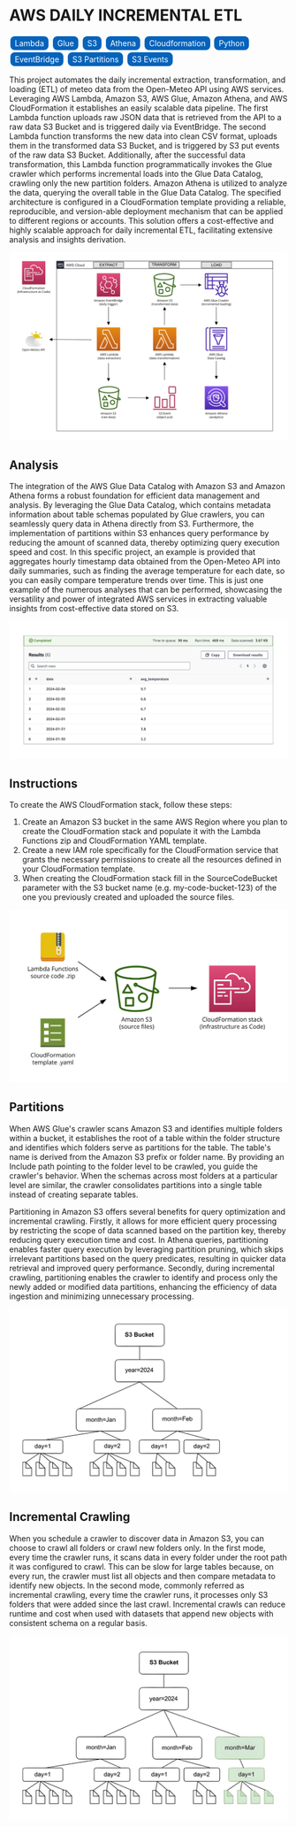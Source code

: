 # AWS DAILY INCREMENTAL ETL

<span style="background-color: #0563bb; color: white; padding: 4px 8px; border-radius: 8px; margin: 2px; 2px; display: inline-block;">Lambda</span>
<span style="background-color: #0563bb; color: white; padding: 4px 8px; border-radius: 8px; margin: 2px; 2px; display: inline-block;">Glue</span>
<span style="background-color: #0563bb; color: white; padding: 4px 8px; border-radius: 8px; margin: 2px; 2px; display: inline-block;">S3</span>
<span style="background-color: #0563bb; color: white; padding: 4px 8px; border-radius: 8px; margin: 2px; 2px; display: inline-block;">Athena</span>
<span style="background-color: #0563bb; color: white; padding: 4px 8px; border-radius: 8px; margin: 2px; 2px; display: inline-block;">Cloudformation</span>
<span style="background-color: #0563bb; color: white; padding: 4px 8px; border-radius: 8px; margin: 2px; 2px; display: inline-block;">Python</span>
<span style="background-color: #0563bb; color: white; padding: 4px 8px; border-radius: 8px; margin: 2px; 2px; display: inline-block;">EventBridge</span>
<span style="background-color: #0563bb; color: white; padding: 4px 8px; border-radius: 8px; margin: 2px; 2px; display: inline-block;">S3 Partitions</span>
<span style="background-color: #0563bb; color: white; padding: 4px 8px; border-radius: 8px; margin: 2px; 2px; display: inline-block;">S3 Events</span>

This project automates the daily incremental extraction, transformation, and loading (ETL) of meteo data from the Open-Meteo API using AWS services. Leveraging AWS Lambda, Amazon S3, AWS Glue, Amazon Athena, and AWS CloudFormation it establishes an easily scalable data pipeline. The first Lambda function uploads raw JSON data that is retrieved from the API to a raw data S3 Bucket and is triggered daily via EventBridge. The second Lambda function transforms the new data into clean CSV format, uploads them in the transformed data S3 Bucket, and is triggered by S3 put events of the raw data S3 Bucket. Additionally, after the successful data transformation, this Lambda function programmatically invokes the Glue crawler which performs incremental loads into the Glue Data Catalog, crawling only the new partition folders. Amazon Athena is utilized to analyze the data, querying the overall table in the Glue Data Catalog. The specified architecture is configured in a CloudFormation template providing a reliable, reproducible, and version-able deployment mechanism that can be applied to different regions or accounts. This solution offers a cost-effective and highly scalable approach for daily incremental ETL, facilitating extensive analysis and insights derivation.

![AWS Architecture](images/aws-daily-incremental-etl-architecture.png)

## Analysis

The integration of the AWS Glue Data Catalog with Amazon S3 and Amazon Athena forms a robust foundation for efficient data management and analysis. By leveraging the Glue Data Catalog, which contains metadata information about table schemas populated by Glue crawlers, you can seamlessly query data in Athena directly from S3. Furthermore, the implementation of partitions within S3 enhances query performance by reducing the amount of scanned data, thereby optimizing query execution speed and cost. In this specific project, an example is provided that aggregates hourly timestamp data obtained from the Open-Meteo API into daily summaries, such as finding the average temperature for each date, so you can easily compare temperature trends over time. This is just one example of the numerous analyses that can be performed, showcasing the versatility and power of integrated AWS services in extracting valuable insights from cost-effective data stored on S3.

![Athena Results](images/athena-results.png)

## Instructions

To create the AWS CloudFormation stack, follow these steps:

1. Create an Amazon S3 bucket in the same AWS Region where you plan to create the CloudFormation stack and populate it with the Lambda Functions zip and CloudFormation YAML template.
2. Create a new IAM role specifically for the CloudFormation service that grants the necessary permissions to create all the resources defined in your CloudFormation template.
3. When creating the CloudFormation stack fill in the SourceCodeBucket parameter with the S3 bucket name (e.g. my-code-bucket-123) of the one you previously created and uploaded the source files.

![Instructions](images/cloudformation-s3-zip.png)


## Partitions

When AWS Glue's crawler scans Amazon S3 and identifies multiple folders within a bucket, it establishes the root of a table within the folder structure and identifies which folders serve as partitions for the table. The table's name is derived from the Amazon S3 prefix or folder name. By providing an Include path pointing to the folder level to be crawled, you guide the crawler's behavior. When the schemas across most folders at a particular level are similar, the crawler consolidates partitions into a single table instead of creating separate tables.

Partitioning in Amazon S3 offers several benefits for query optimization and incremental crawling. Firstly, it allows for more efficient query processing by restricting the scope of data scanned based on the partition key, thereby reducing query execution time and cost. In Athena queries, partitioning enables faster query execution by leveraging partition pruning, which skips irrelevant partitions based on the query predicates, resulting in quicker data retrieval and improved query performance. Secondly, during incremental crawling, partitioning enables the crawler to identify and process only the newly added or modified data partitions, enhancing the efficiency of data ingestion and minimizing unnecessary processing.

![S3 Partitions](images/s3-partitions.png)


## Incremental Crawling

When you schedule a crawler to discover data in Amazon S3, you can choose to crawl all folders or crawl new folders only. In the first mode, every time the crawler runs, it scans data in every folder under the root path it was configured to crawl. This can be slow for large tables because, on every run, the crawler must list all objects and then compare metadata to identify new objects. In the second mode, commonly referred as incremental crawling, every time the crawler runs, it processes only S3 folders that were added since the last crawl. Incremental crawls can reduce runtime and cost when used with datasets that append new objects with consistent schema on a regular basis.

![S3 New Partitions](images/s3-new-partitions.png)



